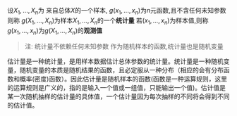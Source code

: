 
设$X_{1},...,X_{n}$为 来自总体$X$的一个样本, 
$g(x_{1},...,x_{n})$为$n$元函数,且不含任何未知参数
则称 $g(X_{1},...,X_{n})$为样本$X_{1},...,X_{n}$的一个**统计量**
若$(x_{1},...,x_{n})$为样本值,则称$g(x_{1},...,x_{n})$为$g(X_{1},...,X_{n})$的**观测值**

> 注: 
> 统计量不依赖任何未知参数
> 作为随机样本的函数,统计量也是随机变量


估计量是一种统计量，是用样本数据估计总体参数的统计量。统计量是一种随机变量，随机变量的本质是随机结果的函数，且必定服从一种分布（相应的会有分布函数和概率(密度)函数）。因此估计量是随机样本的函数(函数是一种运算规则，这里的运算规则是广义的，指的是输入一个值或一组值，只能输出一个值)。估计值是某一次随机抽样的估计量的具体值，一个估计量因为每次抽样的不同将会得到不同的估计值。

